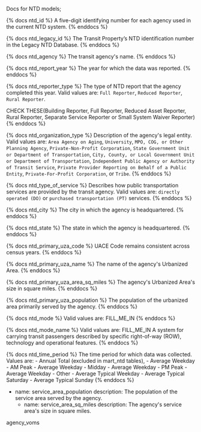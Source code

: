 Docs for NTD models;

{% docs ntd_id %}
A five-digit identifying number for each agency used in the current NTD system.
{% enddocs %}

{% docs ntd_legacy_id %}
The Transit Property’s NTD identification number in the Legacy NTD Database.
{% enddocs %}

{% docs ntd_agency %}
The transit agency's name.
{% enddocs %}

{% docs ntd_report_year %}
The year for which the data was reported.
{% enddocs %}

{% docs ntd_reporter_type %}
The type of NTD report that the agency completed this year.
Valid values are: `Full Reporter`, `Reduced Reporter`, `Rural Reporter`.

CHECK THESE(Building
          Reporter, Full Reporter, Reduced Asset Reporter,  Rural Reporter,
          Separate Service Reporter or Small System Waiver Reporter)
{% enddocs %}

{% docs ntd_organization_type %}
Description of the agency's legal entity.
Valid values are: `Area Agency on Aging`, `University`, `MPO, COG, or Other Planning Agency`, `Private-Non-Profit Corporation`, `State Government Unit or Department of Transportation`, `City, County, or Local Government Unit or Department of Transportation`, `Independent Public Agency or Authority of Transit Service`, `Private Provider Reporting on Behalf of a Public Entity`, `Private-For-Profit Corporation`, or `Tribe`. 
{% enddocs %}

{% docs ntd_type_of_service %}
Describes how public transportation services are provided by the transit agency.
Valid values are: `directly operated (DO)` or `purchased transportation (PT)` services.
{% enddocs %}

{% docs ntd_city %}
The city in which the agency is headquartered.
{% enddocs %}

{% docs ntd_state %}
The state in which the agency is headquartered.
{% enddocs %}

{% docs ntd_primary_uza_code %}
UACE Code remains consistent across census years.
{% enddocs %}

{% docs ntd_primary_uza_name %}
The name of the agency's Urbanized Area.
{% enddocs %}

{% docs ntd_primary_uza_area_sq_miles %}
The agency's Urbanized Area's size in square miles.
{% enddocs %}

{% docs ntd_primary_uza_population %}
The population of the urbanized area primarily served by the agency.
{% enddocs %}

{% docs ntd_mode %}
Valid values are: FILL_ME_IN
{% enddocs %}

{% docs ntd_mode_name %}
Valid values are: FILL_ME_IN
A system for carrying transit passengers described by specific right-of-way (ROW), technology and operational features.
{% enddocs %}

{% docs ntd_time_period %}
The time period for which data was collected.
Values are: 
    - Annual Total (excluded in mart_ntd tables),
    - Average Weekday - AM Peak
    - Average Weekday - Midday
    - Average Weekday - PM Peak
    - Average Weekday - Other
    - Average Typical Weekday
    - Average Typical Saturday
    - Average Typical Sunday
{% enddocs %}
    
    
 - name: service_area_population
        description: The population of the service area served by the agency.
      - name: service_area_sq_miles
        description: The agency's service area's size in square miles.
        
        
agency_voms